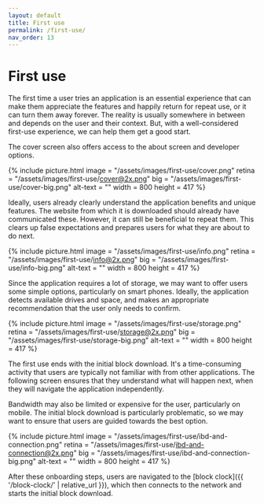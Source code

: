 ```yaml
---
layout: default
title: First use
permalink: /first-use/
nav_order: 13
---
```


# First use

The first time a user tries an application is an essential experience that can make them appreciate the features and happily return for repeat use, or it can turn them away forever. The reality is usually somewhere in between and depends on the user and their context. But, with a well-considered first-use experience, we can help them get a good start.

The cover screen also offers access to the about screen and developer options.

{% include picture.html
	image = "/assets/images/first-use/cover.png"
	retina = "/assets/images/first-use/cover@2x.png"
	big = "/assets/images/first-use/cover-big.png"
	alt-text = ""
	width = 800
	height = 417
%}

Ideally, users already clearly understand the application benefits and unique features. The website from which it is downloaded should already have communicated these. However, it can still be beneficial to repeat them. This clears up false expectations and prepares users for what they are about to do next. 

{% include picture.html
	image = "/assets/images/first-use/info.png"
	retina = "/assets/images/first-use/info@2x.png"
	big = "/assets/images/first-use/info-big.png"
	alt-text = ""
	width = 800
	height = 417
%}

Since the application requires a lot of storage, we may want to offer users some simple options, particularly on smart phones. Ideally, the application detects available drives and space, and makes an appropriate recommendation that the user only needs to confirm.

{% include picture.html
	image = "/assets/images/first-use/storage.png"
	retina = "/assets/images/first-use/storage@2x.png"
	big = "/assets/images/first-use/storage-big.png"
	alt-text = ""
	width = 800
	height = 417
%}

The first use ends with the initial block download. It's a time-consuming activity that users are typically not familiar with from other applications. The following screen ensures that they understand what will happen next, when they will navigate the application independently.

Bandwidth may also be limited or expensive for the user, particularly on mobile. The initial block download is particularly problematic, so we may want to ensure that users are guided towards the best option.

{% include picture.html
	image = "/assets/images/first-use/ibd-and-connection.png"
	retina = "/assets/images/first-use/ibd-and-connection@2x.png"
	big = "/assets/images/first-use/ibd-and-connection-big.png"
	alt-text = ""
	width = 800
	height = 417
%}

After these onboarding steps, users are navigated to the [block clock]({{ '/block-clock/' | relative_url }}), which then connects to the network and starts the initial block download.
